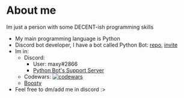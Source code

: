 # About me
Im just a person with some DECENT-ish programming skills
- My main programming language is Python
- Discord bot developer, I have a bot called Python Bot: [repo](https://github.com/1randomguyspecial/pythonbot), [invite](https://dsc.gg/python-bot-n1) 
- Im in:
  - Discord:
    - User: maxy#2866
    - [Python Bot's Support Server](https://dsc.gg/python-bot-n1-server)
  - Codewars: [![codewars](https://www.codewars.com/users/1randomguyspecial/badges/small)](https://www.codewars.com/users/1randomguyspecial)
  - [Boosty](https://boosty.to/number1)
- Feel free to dm/add me in discord :>
